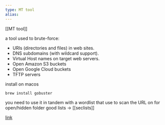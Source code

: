 ```yaml
---
type: MT tool
alias: 
---
```

 
[[MT tool]]

a tool used to brute-force:

- URIs (directories and files) in web sites.
- DNS subdomains (with wildcard support).
- Virtual Host names on target web servers.
- Open Amazon S3 buckets
- Open Google Cloud buckets
- TFTP servers

install on macos

`brew install gobuster`

you need to use it in tandem with a wordlist that use to scan the URL on for open/hidden folder
good lists -> [[seclists]]

[link](https://github.com/OJ/gobuster)